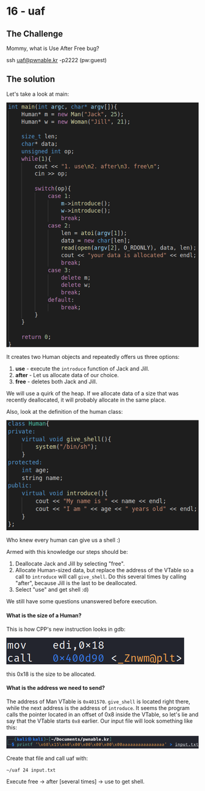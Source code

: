 # 16 - uaf

## The Challenge

Mommy, what is Use After Free bug?

ssh uaf@pwnable.kr -p2222 \(pw:guest\)

## The solution

Let's take a look at main:

![](../.gitbook/assets/image%20%2853%29.png)

It creates two Human objects and repeatedly offers us three options:

1. **use** - execute the `introduce` function of Jack and Jill.
2. **after** - Let us allocate data of our choice.
3. **free** - deletes both Jack and Jill.

We will use a quirk of the heap. If we allocate data of a size that was recently deallocated, it will probably allocate in the same place.

Also, look at the definition of the human class:

![](../.gitbook/assets/image%20%2851%29.png)

Who knew every human can give us a shell :\)

Armed with this knowledge our steps should be:

1. Deallocate Jack and Jill by selecting "free".
2. Allocate Human-sized data, but replace the address of the VTable so a call to `introduce` will call `give_shell`. Do this several times by calling "after", because Jill is the last to be deallocated.
3. Select "use" and get shell :d\)

We still have some questions unanswered before execution.

#### What is the size of a Human?

This is how CPP's new instruction looks in gdb:

![](../.gitbook/assets/image%20%2852%29.png)

this 0x18 is the size to be allocated.

#### What is the address we need to send?

The address of Man VTable is `0x401570`. `give_shell` is located right there, while the next address is the address of `introduce`. It seems the program calls the pointer located in an offset of 0x8 inside the VTable, so let's lie and say that the VTable starts `0x8` earlier. Our input file will look something like this:

![](../.gitbook/assets/image%20%2850%29.png)

Create that file and call uaf with:

```text
~/uaf 24 input.txt
```

Execute free -&gt; after \[several times\] -&gt; use to get shell.

